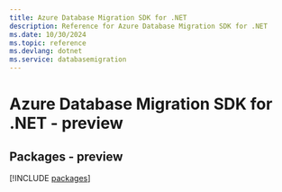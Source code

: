 ```yaml
---
title: Azure Database Migration SDK for .NET
description: Reference for Azure Database Migration SDK for .NET
ms.date: 10/30/2024
ms.topic: reference
ms.devlang: dotnet
ms.service: databasemigration
---
```

# Azure Database Migration SDK for .NET - preview
## Packages - preview
[!INCLUDE [packages](database-migration-index.md)]